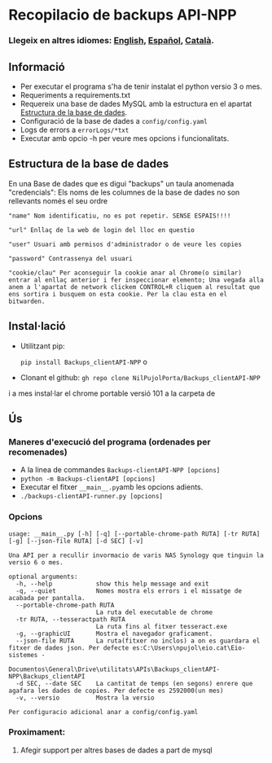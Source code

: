 # Recopilacio de backups API-NPP

### **Llegeix en altres idiomes: [English](README.md), [Español](README.ES-es.md), [Català](README.CA-ca.md).**

## Informació
- Per executar el programa s'ha de tenir instalat el python versio 3 o mes.
- Requeriments a requirements.txt
- Requereix una base de dades MySQL amb la estructura en el apartat [Estructura de la base de dades](#estructura-de-la-base-de-dades).
- Configuració de la base de dades a `config/config.yaml`
- Logs de errors a `errorLogs/*txt`
- Executar amb opcio -h per veure mes opcions i funcionalitats.


## Estructura de la base de dades
En una Base de dades que es digui "backups" un taula anomenada "credencials":
Els noms de les columnes de la base de dades no son rellevants només el seu ordre
```
"name" Nom identificatiu, no es pot repetir. SENSE ESPAIS!!!!

"url" Enllaç de la web de login del lloc en questio

"user" Usuari amb permisos d'administrador o de veure les copies

"password" Contrassenya del usuari

"cookie/clau" Per aconseguir la cookie anar al Chrome(o similar) entrar al enllaç anterior i fer inspeccionar elemento; Una vegada alla anem a l'apartat de network clickem CONTROL+R cliquem al resultat que ens sortira i busquem on esta cookie. Per la clau esta en el bitwarden.
```

## Instal·lació

- Utilitzant pip:

  ```pip install Backups_clientAPI-NPP```
  o
- Clonant el github:
  ```gh repo clone NilPujolPorta/Backups_clientAPI-NPP```

i a mes instal·lar el chrome portable versió 101 a la carpeta de


## Ús
### Maneres d'execució del programa (ordenades per recomenades)
- A la linea de commandes `Backups-clientAPI-NPP [opcions]`
- ```python -m Backups-clientAPI [opcions]```
- Executar el fitxer `__main__.py`amb les opcions adients.
- ```./backups-clientAPI-runner.py [opcions] ```

### Opcions
```
usage: __main__.py [-h] [-q] [--portable-chrome-path RUTA] [-tr RUTA] [-g] [--json-file RUTA] [-d SEC] [-v]

Una API per a recullir invormacio de varis NAS Synology que tinguin la versio 6 o mes.

optional arguments:
  -h, --help            show this help message and exit
  -q, --quiet           Nomes mostra els errors i el missatge de acabada per pantalla.
  --portable-chrome-path RUTA
                        La ruta del executable de chrome
  -tr RUTA, --tesseractpath RUTA
                        La ruta fins al fitxer tesseract.exe
  -g, --graphicUI       Mostra el navegador graficament.
  --json-file RUTA      La ruta(fitxer no inclos) a on es guardara el fitxer de dades json. Per defecte es:C:\Users\npujol\eio.cat\Eio-sistemes -
                        Documentos\General\Drive\utilitats\APIs\Backups_clientAPI-NPP\Backups_clientAPI
  -d SEC, --date SEC    La cantitat de temps (en segons) enrere que agafara les dades de copies. Per defecte es 2592000(un mes)
  -v, --versio          Mostra la versio

Per configuracio adicional anar a config/config.yaml
```

### Proximament:
1. Afegir support per altres bases de dades a part de mysql
